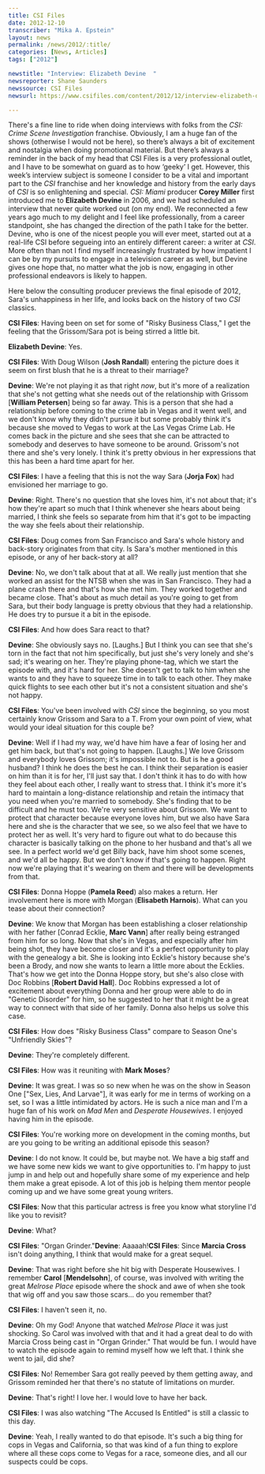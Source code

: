 ```yaml
---
title: CSI Files
date: 2012-12-10
transcriber: "Mika A. Epstein"
layout: news
permalink: /news/2012/:title/
categories: [News, Articles]
tags: ["2012"]

newstitle: "Interview: Elizabeth Devine  "
newsreporter: Shane Saunders
newssource: CSI Files
newsurl: https://www.csifiles.com/content/2012/12/interview-elizabeth-devine-3/

---
```


There's a fine line to ride when doing interviews with folks from the *CSI: Crime Scene Investigation* franchise. Obviously, I am a huge fan of the shows (otherwise I would not be here), so there’s always a bit of excitement and nostalgia when doing promotional material. But there’s always a reminder in the back of my head that CSI Files is a very professional outlet, and I have to be somewhat on guard as to how ‘geeky’ I get. However, this week’s interview subject is someone I consider to be a vital and important part to the *CSI* franchise and her knowledge and history from the early days of *CSI* is so enlightening and special. *CSI: Miami* producer **Corey Miller** first introduced me to **Elizabeth Devine** in 2006, and we had scheduled an interview that never quite worked out (on my end). We reconnected a few years ago much to my delight and I feel like professionally, from a career standpoint, she has changed the direction of the path I take for the better. Devine, who is one of the nicest people you will ever meet, started out at a real-life CSI before segueing into an entirely different career: a writer at *CSI*. More often than not I find myself increasingly frustrated by how impatient I can be by my pursuits to engage in a television career as well, but Devine gives one hope that, no matter what the job is now, engaging in other professional endeavors is likely to happen.

Here below the consulting producer previews the final episode of 2012, Sara's unhappiness in her life, and looks back on the history of two *CSI* classics.

**CSI Files**: Having been on set for some of "Risky Business Class," I get the feeling that the Grissom/Sara pot is being stirred a little bit.

**Elizabeth Devine**: Yes.

**CSI Files**: With Doug Wilson (**Josh Randall**) entering the picture does it seem on first blush that he is a threat to their marriage?

**Devine**: We're not playing it as that right *now*, but it's more of a realization that she's not getting what she needs out of the relationship with Grissom [**William Petersen**] being so far away. This is a person that she had a relationship before coming to the crime lab in Vegas and it went well, and we don't know why they didn't pursue it but some probably think it's because she moved to Vegas to work at the Las Vegas Crime Lab. He comes back in the picture and she sees that she can be attracted to somebody and deserves to have someone to be around. Grissom's not there and she's very lonely. I think it's pretty obvious in her expressions that this has been a hard time apart for her.

**CSI Files**: I have a feeling that this is not the way Sara (**Jorja Fox**) had envisioned her marriage to go.

**Devine**: Right. There's no question that she loves him, it's not about that; it's how they're apart so much that I think whenever she hears about being married, I think she feels so separate from him that it's got to be impacting the way she feels about their relationship.

**CSI Files**: Doug comes from San Francisco and Sara's whole history and back-story originates from that city. Is Sara's mother mentioned in this episode, or any of her back-story at all?

**Devine**: No, we don't talk about that at all. We really just mention that she worked an assist for the NTSB when she was in San Francisco. They had a plane crash there and that's how she met him. They worked together and became close. That's about as much detail as you're going to get from Sara, but their body language is pretty obvious that they had a relationship. He does try to pursue it a bit in the episode.

**CSI Files**: And how does Sara react to that?

**Devine**: She obviously says no. [Laughs.] But I think you can see that she's torn in the fact that not him specifically, but just she's very lonely and she's sad; it's wearing on her. They're playing phone-tag, which we start the episode with, and it's hard for her. She doesn't get to talk to him when she wants to and they have to squeeze time in to talk to each other. They make quick flights to see each other but it's not a consistent situation and she's not happy.

**CSI Files**: You've been involved with *CSI* since the beginning, so you most certainly know Grissom and Sara to a T. From your own point of view, what would your ideal situation for this couple be?

**Devine**: Well if I had my way, we'd have him have a fear of losing her and get him back, but that's not going to happen. [Laughs.] We love Grissom and everybody loves Grissom; it's impossible not to. But is he a good husband? I think he does the best he can. I think their separation is easier on him than it is for her, I'll just say that. I don't think it has to do with how they feel about each other, I really want to stress that. I think it's more it's hard to maintain a long-distance relationship and retain the intimacy that you need when you're married to somebody. She's finding that to be difficult and he must too. We're very sensitive about Grissom. We want to protect that character because everyone loves him, but we also have Sara here and she is the character that we see, so we also feel that we have to protect her as well. It's very hard to figure out what to do because this character is basically talking on the phone to her husband and that's all we see. In a perfect world we'd get Billy back, have him shoot some scenes, and we'd all be happy. But we don't know if that's going to happen. Right now we're playing that it's wearing on them and there will be developments from that.

**CSI Files**: Donna Hoppe (**Pamela Reed**) also makes a return. Her involvement here is more with Morgan (**Elisabeth Harnois**). What can you tease about their connection?

**Devine**: We know that Morgan has been establishing a closer relationship with her father [Conrad Ecklie, **Marc Vann**] after really being estranged from him for so long. Now that she's in Vegas, and especially after him being shot, they have become closer and it's a perfect opportunity to play with the genealogy a bit. She is looking into Ecklie's history because she's been a Brody, and now she wants to learn a little more about the Ecklies. That's how we get into the Donna Hoppe story, but she's also close with Doc Robbins [**Robert David Hall**]. Doc Robbins expressed a lot of excitement about everything Donna and her group were able to do in "Genetic Disorder" for him, so he suggested to her that it might be a great way to connect with that side of her family. Donna also helps us solve this case.

**CSI Files**: How does "Risky Business Class" compare to Season One's "Unfriendly Skies"?

**Devine**: They're completely different.

**CSI Files**: How was it reuniting with **Mark Moses**?

**Devine**: It was great. I was so so new when he was on the show in Season One ["Sex, Lies, And Larvae"], it was early for me in terms of working on a set, so I was a little intimidated by actors. He is such a nice man and I'm a huge fan of his work on *Mad Men* and *Desperate Housewives*. I enjoyed having him in the episode.

**CSI Files**: You're working more on development in the coming months, but are you going to be writing an additional episode this season?

**Devine**: I do not know. It could be, but maybe not. We have a big staff and we have some new kids we want to give opportunities to. I'm happy to just jump in and help out and hopefully share some of my experience and help them make a great episode. A lot of this job is helping them mentor people coming up and we have some great young writers.

**CSI Files**: Now that this particular actress is free you know what storyline I'd like you to revisit?

**Devine**: What?

**CSI Files**: "Organ Grinder."**Devine**: Aaaaah!**CSI Files**: Since **Marcia Cross** isn't doing anything, I think that would make for a great sequel.

**Devine**: That was right before she hit big with Desperate Housewives. I remember **Carol** [**Mendelsohn**], of course, was involved with writing the great *Melrose Place* episode where the shock and awe of when she took that wig off and you saw those scars… do you remember that?

**CSI Files**: I haven't seen it, no.

**Devine**: Oh my God! Anyone that watched *Melrose Place* it was just shocking. So Carol was involved with that and it had a great deal to do with Marcia Cross being cast in "Organ Grinder." That would be fun. I would have to watch the episode again to remind myself how we left that. I think she went to jail, did she?

**CSI Files**: No! Remember Sara got really peeved by them getting away, and Grissom reminded her that there's no statute of limitations on murder.

**Devine**: That's right! I love her. I would love to have her back.

**CSI Files**: I was also watching "The Accused Is Entitled" is still a classic to this day.

**Devine**: Yeah, I really wanted to do that episode. It's such a big thing for cops in Vegas and California, so that was kind of a fun thing to explore where all these cops come to Vegas for a race, someone dies, and all our suspects could be cops.
